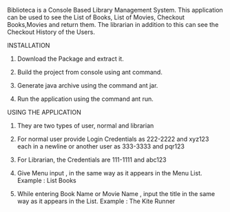 Biblioteca is a Console Based Library Management System. This application can be used to see the List of Books, List of Movies, Checkout Books,Movies and return them.
The librarian in addition to this can see the Checkout History of the Users.

INSTALLATION

1) Download the Package and extract it.

2) Build the project from console using ant command.

3) Generate java archive using the command ant jar.

4) Run the application using the command ant run.

USING THE APPLICATION

1) They are two types of user, normal and librarian

2) For normal user provide Login Credentials as 222-2222 and xyz123 each in a newline or another user as 333-3333 and pqr123

3) For Librarian, the Credentials are 111-1111 and abc123

4) Give Menu input , in the same way as it appears in the Menu List. Example : List Books

5) While entering Book Name or Movie Name , input the title in the same way as it appears in the List. Example : The Kite Runner
